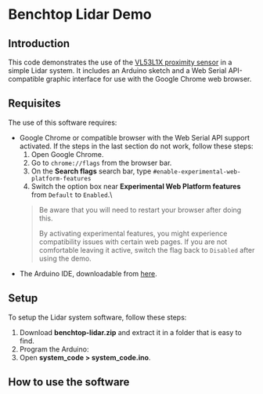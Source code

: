 # Benchtop Lidar Demo

## Introduction
This code demonstrates the use of the [VL53L1X proximity sensor](https://www.st.com/en/imaging-and-photonics-solutions/vl53l1x.html) in a simple Lidar system.
It includes an Arduino sketch and a Web Serial API-compatible graphic interface for use with the Google Chrome web browser.

## Requisites
The use of this software requires:
- Google Chrome or compatible browser with the Web Serial API support activated. If the steps in the last section do not work, follow these steps:
  1. Open Google Chrome.
  2. Go to `chrome://flags` from the browser bar.
  3. On the **Search flags** search bar, type `#enable-experimental-web-platform-features`
  4. Switch the option box near **Experimental Web Platform features** from `Default` to `Enabled`.\
  >Be aware that you will need to restart your browser after doing this.
  >
  >By activating experimental features, you might experience compatibility issues with certain web pages. If you are not comfortable leaving it active,
  >switch the flag back to `Disabled` after using the demo.
- The Arduino IDE, downloadable from [here](https://www.arduino.cc/en/software).

## Setup
To setup the Lidar system software, follow these steps:
1. Download **benchtop-lidar.zip** and extract it in a folder that is easy to find.
2. Program the Arduino:
  1. Open **system_code > system_code.ino**. 

## How to use the software


